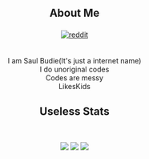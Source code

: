 
<h2 align="center">About Me</h2>
<p align="center">
  <a href="https://www.reddit.com/user/budiegamez"/>
    <img src="https://github.com/fenix-hub/ColoredBadges/blob/master/svg/social/reddit.svg" alt="reddit" style="vertical-align:top; margin:4px">
  </a>

</p>
<br>
<div align=center>I am Saul Budie(It's just a internet name)</div>
<div align=center>I do unoriginal codes</div>
<div align=center>Codes are messy</div>
<div align=center>LikesKids</div>

<h2 align="center">Useless Stats</h2>

<br>
<div align=center>
<p align="center">
  <img src="https://github-readme-stats.vercel.app/api/top-langs/?username=SaulBudie&theme=onedark" />
  <img src="https://github-readme-stats.vercel.app/api?username=SaulBudie&show_icons=true&theme=onedark" />
  <img src="https://github-readme-streak-stats.herokuapp.com/?user=SaulBudie&theme=onedark" />
</p>
</div>
